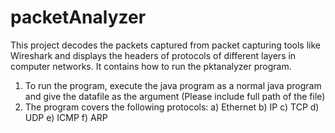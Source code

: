 # packetAnalyzer
This project decodes the packets captured from packet capturing tools like Wireshark and displays the headers of protocols of different layers in computer networks.
It contains how to run the pktanalyzer program.

1) To run the program, execute the java program as a normal java program and give the datafile as the argument (Please include full path of the file)
2) The program covers the following protocols: 
	a) Ethernet
	b) IP
	c) TCP
	d) UDP
	e) ICMP
	f) ARP


